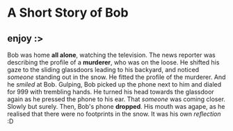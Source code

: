 # A Short Story of Bob
## enjoy :>

Bob was home **all alone**, watching the television.
The news reporter was describing the profile of a **murderer**, who was on the loose.
He shifted his gaze to the sliding glassdoors leading to his backyard, and noticed *someone* standing out in the snow. 
He fitted the profile of the murderer. And he *smiled* at Bob. 
Gulping, Bob picked up the phone next to him and dialed for 999 with trembling hands.
He turned his head towards the glassdoor again as he pressed the phone to his ear. 
That *someone* was coming closer. Slowly but surely. 
Then, Bob's phone **dropped**.
His mouth was agape, as he realised that there were no footprints in the snow. 
It was his own *reflection* :D
